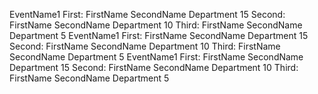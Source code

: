 EventName1  First:  FirstName SecondName Department 15  Second:  FirstName SecondName Department 10  Third:  FirstName SecondName Department 5
EventName1  First:  FirstName SecondName Department 15  Second:  FirstName SecondName Department 10  Third:  FirstName SecondName Department 5
EventName1  First:  FirstName SecondName Department 15  Second:  FirstName SecondName Department 10  Third:  FirstName SecondName Department 5
